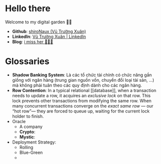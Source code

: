 # Hello there

Welcome to my digital garden 🥹🥹
   
- **Github**: [shiroNaux (Vũ Trường Xuân)](https://github.com/shiroNaux)
- **LinkedIn**: [Vũ Trường Xuân | LinkedIn](https://www.linkedin.com/in/naux/)
- **Blog**: [i miss her 🥹🥹🥹](https://blog.nauxs.com/)

# Glossaries

- **Shadow Banking System**: Là các tổ chức tài chính có chức năng gần giống với ngân hàng (trung gian nguồn vốn, chuyển đổi loại tài sản, ...) mà không phải tuân theo các quy định dành cho các ngân hàng.
- **Row Contention**: In a typical relational [[database]], when a transaction needs to update a row, it acquires an _exclusive lock_ on that row. This lock prevents other transactions from modifying the same row. When many concurrent transactions converge on the _exact same row_ — our “hot row”— they are forced to queue up, waiting for the current lock holder to finish.
- Oracle
	- A company
	- **Crypto**: 
	- **Mystic**: 
- Deployment Strategy:
	- Rolling
	- Blue-Green
	- 
